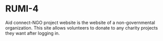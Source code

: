 # RUMI-4
Aid connect-NGO project website
 is the website of a non-governmental organization. This site allows volunteers to donate to any charity projects they want after logging in.
